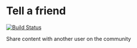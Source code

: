 Tell a friend
=============

[![Build Status](https://scrutinizer-ci.com/g/ColdTrick/tell_a_friend/badges/build.png?b=master)](https://scrutinizer-ci.com/g/ColdTrick/socialink/build-status/master)

Share content with another user on the community